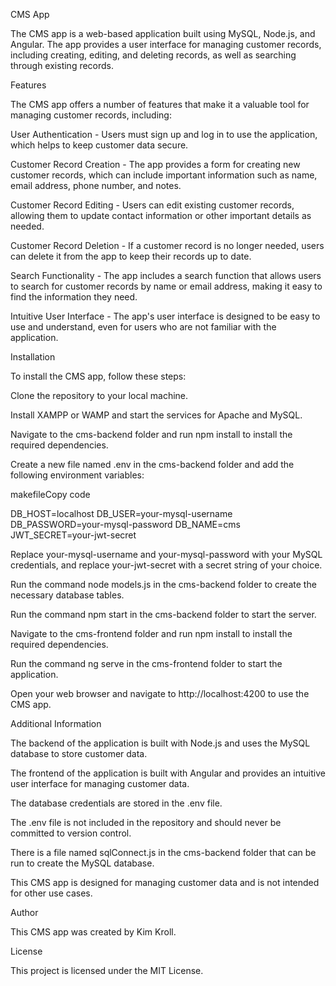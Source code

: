 CMS App

The CMS app is a web-based application built using MySQL, Node.js, and Angular. The app provides a user interface for managing customer records, including creating, editing, and deleting records, as well as searching through existing records.

Features

The CMS app offers a number of features that make it a valuable tool for managing customer records, including:

User Authentication - Users must sign up and log in to use the application, which helps to keep customer data secure.

Customer Record Creation - The app provides a form for creating new customer records, which can include important information such as name, email address, phone number, and notes.

Customer Record Editing - Users can edit existing customer records, allowing them to update contact information or other important details as needed.

Customer Record Deletion - If a customer record is no longer needed, users can delete it from the app to keep their records up to date.

Search Functionality - The app includes a search function that allows users to search for customer records by name or email address, making it easy to find the information they need.

Intuitive User Interface - The app's user interface is designed to be easy to use and understand, even for users who are not familiar with the application.

Installation

To install the CMS app, follow these steps:

Clone the repository to your local machine.

Install XAMPP or WAMP and start the services for Apache and MySQL.

Navigate to the cms-backend folder and run npm install to install the required dependencies.

Create a new file named .env in the cms-backend folder and add the following environment variables:

makefileCopy code

DB_HOST=localhost DB_USER=your-mysql-username DB_PASSWORD=your-mysql-password DB_NAME=cms JWT_SECRET=your-jwt-secret 

Replace your-mysql-username and your-mysql-password with your MySQL credentials, and replace your-jwt-secret with a secret string of your choice.

Run the command node models.js in the cms-backend folder to create the necessary database tables.

Run the command npm start in the cms-backend folder to start the server.

Navigate to the cms-frontend folder and run npm install to install the required dependencies.

Run the command ng serve in the cms-frontend folder to start the application.

Open your web browser and navigate to http://localhost:4200 to use the CMS app.

Additional Information

The backend of the application is built with Node.js and uses the MySQL database to store customer data.

The frontend of the application is built with Angular and provides an intuitive user interface for managing customer data.

The database credentials are stored in the .env file.

The .env file is not included in the repository and should never be committed to version control.

There is a file named sqlConnect.js in the cms-backend folder that can be run to create the MySQL database.

This CMS app is designed for managing customer data and is not intended for other use cases.

Author

This CMS app was created by Kim Kroll.

License

This project is licensed under the MIT License.